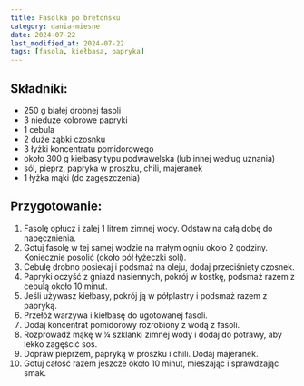 ```yaml
---
title: Fasolka po bretońsku
category: dania-miesne
date: 2024-07-22
last_modified_at: 2024-07-22
tags: [fasola, kiełbasa, papryka]
---
```


## Składniki:
 - 250 g białej drobnej fasoli
 - 3 nieduże kolorowe papryki
 - 1 cebula
 - 2 duże ząbki czosnku
 - 3 łyżki koncentratu pomidorowego
 - około 300 g kiełbasy typu podwawelska (lub innej według uznania)
 - sól, pieprz, papryka w proszku, chili, majeranek
 - 1 łyżka mąki (do zagęszczenia)

## Przygotowanie:
1. Fasolę opłucz i zalej 1 litrem zimnej wody. Odstaw na całą dobę do napęcznienia.
2. Gotuj fasolę w tej samej wodzie na małym ogniu około 2 godziny. Koniecznie posolić (około pół łyżeczki soli).
3. Cebulę drobno posiekaj i podsmaż na oleju, dodaj przeciśnięty czosnek.
4. Papryki oczyść z gniazd nasiennych, pokrój w kostkę, podsmaż razem z cebulą około 10 minut.
5. Jeśli używasz kiełbasy, pokrój ją w półplastry i podsmaż razem z papryką.
6. Przełóż warzywa i kiełbasę do ugotowanej fasoli.
7. Dodaj koncentrat pomidorowy rozrobiony z wodą z fasoli.
8. Rozprowadź mąkę w ¼ szklanki zimnej wody i dodaj do potrawy, aby lekko zagęścić sos.
9. Dopraw pieprzem, papryką w proszku i chili. Dodaj majeranek.
10. Gotuj całość razem jeszcze około 10 minut, mieszając i sprawdzając smak.
